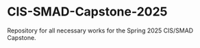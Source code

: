 # CIS-SMAD-Capstone-2025
Repository for all necessary works for the Spring 2025 CIS/SMAD Capstone. 
